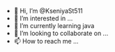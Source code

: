- 👋 Hi, I’m @KseniyaSt511
- 👀 I’m interested in ...
- 🌱 I’m currently learning java 
- 💞️ I’m looking to collaborate on ...
- 📫 How to reach me ...

<!---
KseniyaSt511/KseniyaSt511 is a ✨ special ✨ repository because its `README.md` (this file) appears on your GitHub profile.
You can click the Preview link to take a look at your changes.
--->
